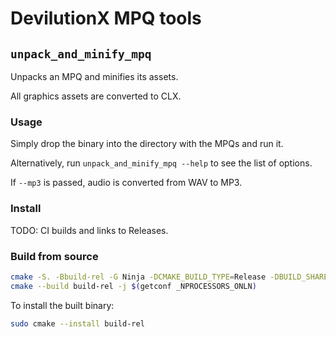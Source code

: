 # DevilutionX MPQ tools

## `unpack_and_minify_mpq`

Unpacks an MPQ and minifies its assets.

All graphics assets are converted to CLX.

### Usage

Simply drop the binary into the directory with the MPQs and run it.

Alternatively, run `unpack_and_minify_mpq --help` to see the list of options.

If `--mp3` is passed, audio is converted from WAV to MP3.

### Install

TODO: CI builds and links to Releases.

### Build from source

```bash
cmake -S. -Bbuild-rel -G Ninja -DCMAKE_BUILD_TYPE=Release -DBUILD_SHARED_LIBS=OFF
cmake --build build-rel -j $(getconf _NPROCESSORS_ONLN)
```

To install the built binary:

```bash
sudo cmake --install build-rel
```
